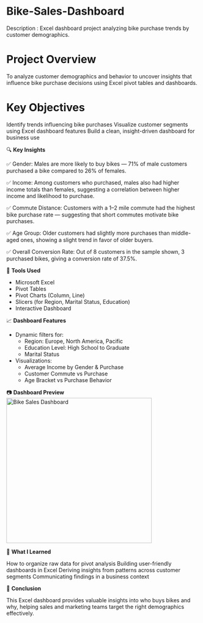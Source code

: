 # Bike-Sales-Dashboard
Description : Excel dashboard project analyzing bike purchase trends by customer demographics.

# Project Overview 
To analyze customer demographics and behavior to uncover insights that influence bike purchase decisions using Excel pivot tables and dashboards.

# Key Objectives 
Identify trends influencing bike purchases
Visualize customer segments using Excel dashboard features
Build a clean, insight-driven dashboard for business use


🔍 **Key Insights**

✅ Gender: Males are more likely to buy bikes — 71% of male customers purchased a bike compared to 26% of females.

✅ Income: Among customers who purchased, males also had higher income totals than females, suggesting a correlation between higher income and likelihood to purchase.

✅ Commute Distance: Customers with a 1–2 mile commute had the highest bike purchase rate — suggesting that short commutes motivate bike purchases.

✅ Age Group: Older customers had slightly more purchases than middle-aged ones, showing a slight trend in favor of older buyers.

✅ Overall Conversion Rate: Out of 8 customers in the sample shown, 3 purchased bikes, giving a conversion rate of 37.5%.


🧰 **Tools Used**

  - Microsoft Excel
  - Pivot Tables
  - Pivot Charts (Column, Line)
  - Slicers (for Region, Marital Status, Education)
  - Interactive Dashboard

📈 **Dashboard Features**

- Dynamic filters for:
  - Region: Europe, North America, Pacific
  - Education Level: High School to Graduate
  - Marital Status
- Visualizations:
  - Average Income by Gender & Purchase
  - Customer Commute vs Purchase
  - Age Bracket vs Purchase Behavior

📷 **Dashboard Preview**
<img width="380" alt="Bike Sales Dashboard" src="https://github.com/user-attachments/assets/ee786be0-7e85-436f-8cfb-35f2ff0600a9" />


💼 **What I Learned**

How to organize raw data for pivot analysis
Building user-friendly dashboards in Excel
Deriving insights from patterns across customer segments
Communicating findings in a business context


📌 **Conclusion**

This Excel dashboard provides valuable insights into who buys bikes and why, helping sales and marketing teams target the right demographics effectively.



